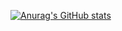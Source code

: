 [![Anurag's GitHub stats](https://github-readme-stats.vercel.app/api?username=Heeeesung)](https://github.com/anuraghazra/github-readme-stats)
